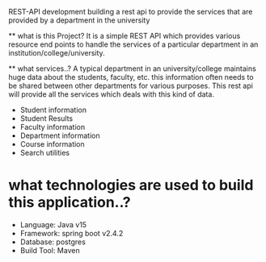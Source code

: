 REST-API development
building a rest api to provide the services that are provided by a department in the university

** what is this Project?
It is a simple REST API which provides various resource end points to handle the services of a particular department in an institution/college/university.

** what services..?
A typical department in an university/college maintains huge data about the students, faculty, etc. this information often needs to be shared between other departments for various purposes. This rest api will provide all the services which deals with this kind of data.

* Student information
* Student Results
* Faculty information
* Department information
* Course information
* Search utilities

# what technologies are used to build this application..?

* Language: Java v15
* Framework: spring boot v2.4.2
* Database: postgres
* Build Tool: Maven

